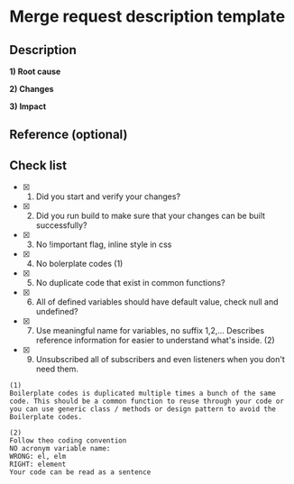 # Merge request description template

## Description

**1) Root cause**

<!-- Describe reason why -->

**2) Changes**

<!-- Link to JIRA -->

**3) Impact**

<!-- Impact to function, screen or module -->

## Reference (optional)

<!-- Link to JIRA -->

## Check list

- [x] 1. Did you start and verify your changes?
- [x] 2. Did you run build to make sure that your changes can be built successfully?
- [x] 3. No !important flag, inline style in css
- [x] 4. No bolerplate codes (1)
- [x] 5. No duplicate code that exist in common functions?
- [x] 6. All of defined variables should have default value, check null and undefined?
- [x] 7. Use meaningful name for variables, no suffix 1,2,... Describes reference information for easier to understand what's inside. (2)
- [x] 9. Unsubscribed all of subscribers and even listeners when you don't need them.

```
(1)
Boilerplate codes is duplicated multiple times a bunch of the same code. This should be a common function to reuse through your code or you can use generic class / methods or design pattern to avoid the Boilerplate codes.
```

```
(2)
Follow theo coding convention
NO acronym variable name:
WRONG: el, elm
RIGHT: element
Your code can be read as a sentence
```
